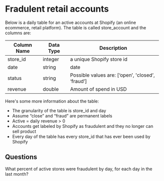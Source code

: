 # Fradulent retail accounts

Below is a daily table for an active accounts at Shopify (an online ecommerce, retail platform).
The table is called store_account and the columns are:

| Column Name | Data Type | Description |
|-------------|-----------|-------------|
| store_id | integer | a unique Shopify store id |
| date | string | date |
| status | string | Possible values are: [‘open’, 'closed’, ‘fraud’] |
| revenue | double | Amount of spend in USD |

Here's some more information about the table:

  * The granularity of the table is store_id and day
  * Assume “close” and “fraud” are permanent labels
  * Active = daily revenue > 0
  * Accounts get labeled by Shopify as fraudulent and they no longer can sell product
  * Every day of the table has every store_id that has ever been used by Shopify

## Questions

What percent of active stores were fraudulent by day, for each day in the last month?
